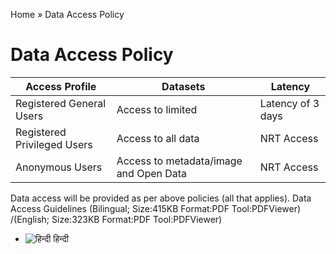 Home » Data Access Policy

# Data Access Policy

| Access Profile              | Datasets                               | Latency           |
| --------------------------- | -------------------------------------- | ----------------- |
| Registered General Users    | Access to limited                      | Latency of 3 days |
| Registered Privileged Users | Access to all data                     | NRT Access        |
| Anonymous Users             | Access to metadata/image and Open Data | NRT Access        |

Data access will be provided as per above policies (all that applies).
Data Access Guidelines (Bilingual; Size:415KB Format:PDF Tool:PDFViewer) /(English; Size:323KB Format:PDF Tool:PDFViewer)

- ![हिन्दी](https://mosdac.gov.in/sites/all/modules/languageicons/flags/hi.png) हिन्दी
